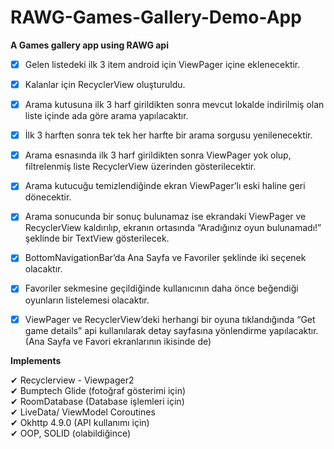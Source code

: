 # RAWG-Games-Gallery-Demo-App

**A Games gallery app using RAWG api**

 * [x] Gelen listedeki ilk 3 item android için ViewPager içine eklenecektir. 
 * [x] Kalanlar için RecyclerView oluşturuldu.
 * [x] Arama kutusuna ilk 3 harf girildikten sonra mevcut lokalde indirilmiş olan liste içinde ada göre arama yapılacaktır.
 * [x] İlk 3 harften sonra tek tek her harfte bir arama sorgusu yenilenecektir.
 * [x]  Arama esnasında ilk 3 harf girildikten sonra ViewPager yok olup, filtrelenmiş liste RecyclerView üzerinden gösterilecektir. 
 * [x]  Arama kutucuğu temizlendiğinde ekran ViewPager’lı eski haline geri dönecektir. 
 * [x]  Arama sonucunda bir sonuç bulunamaz ise ekrandaki ViewPager ve RecyclerView kaldırılıp, ekranın ortasında “Aradığınız oyun bulunamadı!” şeklinde bir TextView gösterilecek.
 * [x] BottomNavigationBar’da Ana Sayfa ve Favoriler şeklinde iki seçenek olacaktır. 
 * [x]  Favoriler sekmesine geçildiğinde kullanıcının daha önce beğendiği oyunların listelemesi olacaktır.
 * [x]  ViewPager ve RecyclerView’deki herhangi bir oyuna tıklandığında “Get game details” api kullanılarak detay sayfasına yönlendirme yapılacaktır.(Ana Sayfa ve Favori ekranlarının ikisinde de)


**Implements**

✔ Recyclerview - Viewpager2\
✔ Bumptech Glide (fotoğraf gösterimi için)\
✔ RoomDatabase (Database işlemleri için)\
✔ LiveData/ ViewModel Coroutines\
✔ Okhttp 4.9.0 (API kullanımı için)\
✔ OOP, SOLID (olabildiğince)


